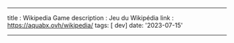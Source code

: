 ---

title : Wikipedia Game
description : Jeu du Wikipédia
link : https://aquabx.ovh/wikipedia/
tags: [ dev]
date: '2023-07-15'

---